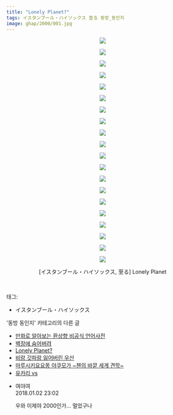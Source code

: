 ```yaml
---
title: "Lonely Planet?"
tags: イスタンブール・ハイソックス 至る 동방_동인지
image: ghap/2000/001.jpg
---
```

<div class="article">
<p style="text-align: center; clear: none; float: none;"><img src="{{ site.nasurl }}/ghap/2000/001.jpg"/></p>
<p style="text-align: center; clear: none; float: none;"><img src="{{ site.nasurl }}/ghap/2000/002.jpg"/></p>
<p style="text-align: center; clear: none; float: none;"><img src="{{ site.nasurl }}/ghap/2000/003.jpg"/></p>
<p style="text-align: center; clear: none; float: none;"><img src="{{ site.nasurl }}/ghap/2000/004.jpg"/></p>
<p style="text-align: center; clear: none; float: none;"><img src="{{ site.nasurl }}/ghap/2000/005.jpg"/></p>
<p style="text-align: center; clear: none; float: none;"><img src="{{ site.nasurl }}/ghap/2000/006.jpg"/></p>
<p style="text-align: center; clear: none; float: none;"><img src="{{ site.nasurl }}/ghap/2000/007.jpg"/></p>
<p style="text-align: center; clear: none; float: none;"><img src="{{ site.nasurl }}/ghap/2000/008.jpg"/></p>
<p style="text-align: center; clear: none; float: none;"><img src="{{ site.nasurl }}/ghap/2000/009.jpg"/></p>
<p style="text-align: center; clear: none; float: none;"><img src="{{ site.nasurl }}/ghap/2000/010.jpg"/></p>
<p style="text-align: center; clear: none; float: none;"><img src="{{ site.nasurl }}/ghap/2000/011.jpg"/></p>
<p style="text-align: center; clear: none; float: none;"><img src="{{ site.nasurl }}/ghap/2000/012.jpg"/></p>
<p style="text-align: center; clear: none; float: none;"><img src="{{ site.nasurl }}/ghap/2000/013.jpg"/></p>
<p style="text-align: center; clear: none; float: none;"><img src="{{ site.nasurl }}/ghap/2000/014.jpg"/></p>
<p style="text-align: center; clear: none; float: none;"><img src="{{ site.nasurl }}/ghap/2000/015.jpg"/></p>
<p style="text-align: center; clear: none; float: none;"><img src="{{ site.nasurl }}/ghap/2000/016.jpg"/></p>
<p style="text-align: center; clear: none; float: none;"><img src="{{ site.nasurl }}/ghap/2000/017.jpg"/></p>
<p style="text-align: center; clear: none; float: none;"><img src="{{ site.nasurl }}/ghap/2000/018.jpg"/></p>
<p style="text-align: center; clear: none; float: none;"><img src="{{ site.nasurl }}/ghap/2000/019.jpg"/></p>
<p style="text-align: center; clear: none; float: none;"><img src="{{ site.nasurl }}/ghap/2000/020.jpg"/></p>
<p style="text-align: center; clear: none; float: none;">[イスタンブール・ハイソックス, 至る] Lonely Planet</p>
<p><br/></p>
</div><div class="tagTrail">
<p>태그: </p>
<ul>
<li>イスタンブール・ハイソックス</li>
</ul>
</div><div class="another">
<p>'동방 동인지' 카테고리의 다른 글</p>
<ul>
<li><a href="/2016-09-05-ghap_2002">만화로 알아보는 환상향 비공식 언어사전</a></li>
<li><a href="/2016-09-05-ghap_2001">벽장에 숨어버려</a></li>
<li><a href="/2016-09-04-ghap_2000">Lonely Planet?</a></li>
<li><a href="/2016-09-04-ghap_1997">비랑 갓파랑 잃어버린 우산</a></li>
<li><a href="/2016-09-04-ghap_1995">마루시키요요몽 야쿠모가 ~첸의 바깥 세계 견학~</a></li>
<li><a href="/2016-09-04-ghap_1994">유카리 vs</a></li>
</ul>
</div><div class="cb_module cb_fluid">
<div class="cb_wrt cb_profile">
<div class="comment">
<ul>
<li class="cb_thumb_off" id="comment15165030">
<div class="cb_comment_area">
<div class="cb_info_area">
<div class="cb_section">
<span class="cb_nick_name">여야여</span>
</div>
<div class="cb_section">
<span class="cb_date">2018.01.02 23:02 </span>
</div>
</div>
<div class="cb_dsc_comment">
<p class="cb_dsc">
											우와 이제야 2000인가... 멀었구나
										</p>
</div>
</div></li>
</ul>
</div>
</div><!-- commentList close -->
</div>